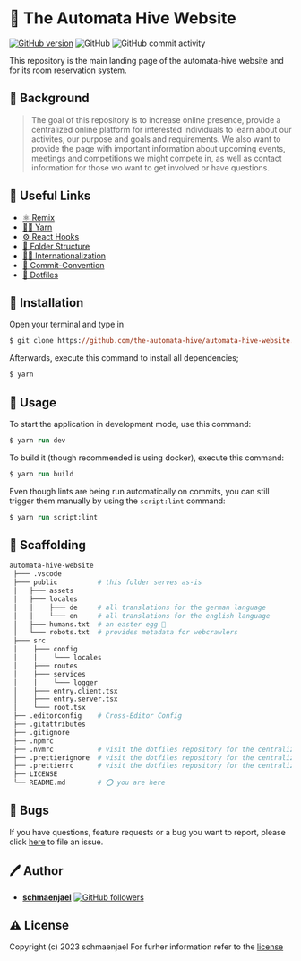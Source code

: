 # 🧾 The Automata Hive Website

[![GitHub version](https://img.shields.io/badge/version-v1.0.0-blue.svg)](https://github.com/the-automata-hive/automata-hive-website.git)
![GitHub](https://img.shields.io/github/license/the-automata-hive/automata-hive-website)
![GitHub commit activity](https://img.shields.io/github/commit-activity/y/the-automata-hive/automata-hive-website?color=yellowgreen)

This repository is the main landing page of the automata-hive website and for its room reservation system.

## 📖 Background

> The goal of this repository is to increase online presence, provide a centralized online platform for interested individuals to learn about our activites, our purpose and goals and requirements. We also want to provide the page with important information about upcoming events, meetings and competitions we might compete in, as well as contact information for those wo want to get involved or have questions.

## 📎 Useful Links

- [⚛️ Remix](https://remix.run/)
- [🐱‍💻 Yarn](https://yarnpkg.com/)
- [⚙️ React Hooks](https://www.robinwieruch.de/react-hooks)
- [📁 Folder Structure](https://remix.run/docs/en/v1/api/conventions)
- [🐱‍💻 Internationalization](https://www.i18next.com/overview/getting-started)
- [🧬 Commit-Convention](https://www.conventionalcommits.org/en/v1.0.0/)
- [🧾 Dotfiles](https://github.com/the-automata-hive/automata-hive-dotfiles)

## 🔽 Installation

Open your terminal and type in

```ps
$ git clone https://github.com/the-automata-hive/automata-hive-website.git
```

Afterwards, execute this command to install all dependencies;

```ps
$ yarn
```

## 🚀 Usage

To start the application in development mode, use this command:

```ps
$ yarn run dev
```

To build it (though recommended is using docker), execute this command:

```ps
$ yarn run build
```

Even though lints are being run automatically on commits, you can still trigger them manually by using the `script:lint` command:

```ps
$ yarn run script:lint
```

## 📁 Scaffolding

```sh
automata-hive-website
 ├─── .vscode
 ├─── public          # this folder serves as-is
 │   ├─── assets
 │   ├─── locales
 │   │    ├─── de     # all translations for the german language
 │   │    └─── en     # all translations for the english language
 │   ├─── humans.txt  # an easter egg 🐇
 │   └─── robots.txt  # provides metadata for webcrawlers
 ├─── src
 │    ├─── config
 │    │    └─── locales
 │    ├─── routes
 │    ├─── services
 │    │    └─── logger
 │    ├─── entry.client.tsx
 │    ├─── entry.server.tsx
 │    └─── root.tsx
 ├── .editorconfig    # Cross-Editor Config
 ├── .gitattributes
 ├── .gitignore
 ├── .npmrc
 ├── .nvmrc           # visit the dotfiles repository for the centralized config
 ├── .prettierignore  # visit the dotfiles repository for the centralized config
 ├── .prettierrc      # visit the dotfiles repository for the centralized config
 ├── LICENSE
 └── README.md        # ⭕ you are here
```

## 🐛 Bugs

If you have questions, feature requests or a bug you want to report, please click
[here](https://github.com/the-automata-hive/automata-hive-website/issues) to file an issue.

## 🖊️ Author

- [**schmaenjael**](https://github.com/schmaenjael) [![GitHub followers](https://img.shields.io/github/followers/schmaenjael.svg?style=social)](https://github.com/schmaenjael)

## ⚠️ License

Copyright (c) 2023 schmaenjael
For furher information refer to the [license](https://github.com/the-automata-hive/automata-hive-website/blob/master/LICENSE)
